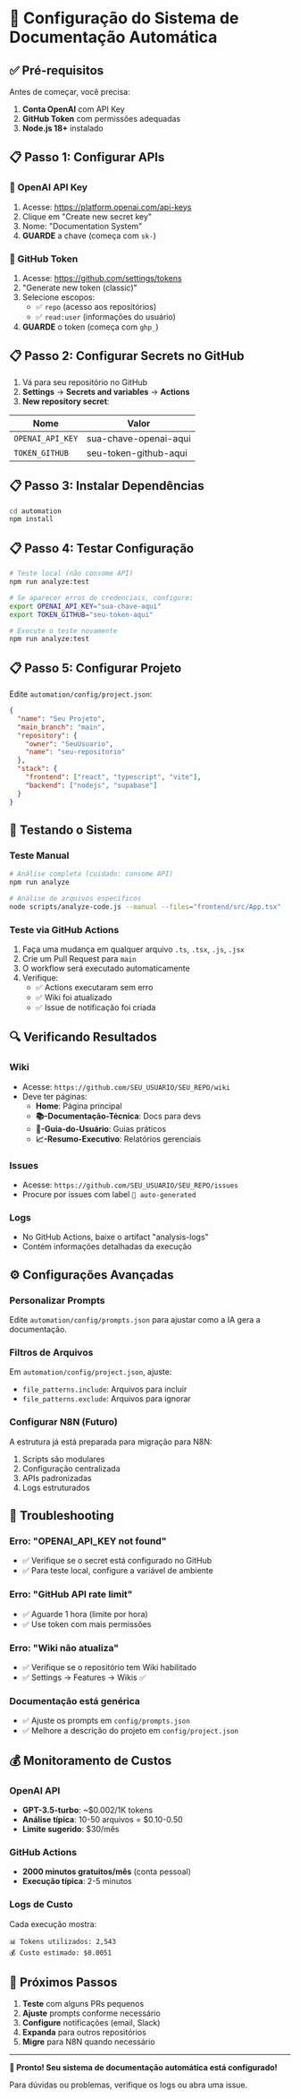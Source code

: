# 🚀 Configuração do Sistema de Documentação Automática

## ✅ Pré-requisitos

Antes de começar, você precisa:

1. **Conta OpenAI** com API Key
2. **GitHub Token** com permissões adequadas
3. **Node.js 18+** instalado

## 📋 Passo 1: Configurar APIs

### 🤖 OpenAI API Key

1. Acesse: https://platform.openai.com/api-keys
2. Clique em "Create new secret key"
3. Nome: "Documentation System"
4. **GUARDE** a chave (começa com `sk-`)

### 🔑 GitHub Token

1. Acesse: https://github.com/settings/tokens
2. "Generate new token (classic)"
3. Selecione escopos:
   - ✅ `repo` (acesso aos repositórios)
   - ✅ `read:user` (informações do usuário)
4. **GUARDE** o token (começa com `ghp_`)

## 📋 Passo 2: Configurar Secrets no GitHub

1. Vá para seu repositório no GitHub
2. **Settings** → **Secrets and variables** → **Actions**
3. **New repository secret**:

| Nome | Valor |
|------|--------|
| `OPENAI_API_KEY` | sua-chave-openai-aqui |
| `TOKEN_GITHUB` | seu-token-github-aqui |

## 📋 Passo 3: Instalar Dependências

```bash
cd automation
npm install
```

## 📋 Passo 4: Testar Configuração

```bash
# Teste local (não consome API)
npm run analyze:test

# Se aparecer erros de credenciais, configure:
export OPENAI_API_KEY="sua-chave-aqui"
export TOKEN_GITHUB="seu-token-aqui"

# Execute o teste novamente
npm run analyze:test
```

## 📋 Passo 5: Configurar Projeto

Edite `automation/config/project.json`:

```json
{
  "name": "Seu Projeto",
  "main_branch": "main",
  "repository": {
    "owner": "SeuUsuario",
    "name": "seu-repositorio"
  },
  "stack": {
    "frontend": ["react", "typescript", "vite"],
    "backend": ["nodejs", "supabase"]
  }
}
```

## 🧪 Testando o Sistema

### Teste Manual
```bash
# Análise completa (cuidado: consome API)
npm run analyze

# Análise de arquivos específicos
node scripts/analyze-code.js --manual --files="frontend/src/App.tsx"
```

### Teste via GitHub Actions

1. Faça uma mudança em qualquer arquivo `.ts`, `.tsx`, `.js`, `.jsx`
2. Crie um Pull Request para `main`
3. O workflow será executado automaticamente
4. Verifique:
   - ✅ Actions executaram sem erro
   - ✅ Wiki foi atualizado
   - ✅ Issue de notificação foi criada

## 🔍 Verificando Resultados

### Wiki
- Acesse: `https://github.com/SEU_USUARIO/SEU_REPO/wiki`
- Deve ter páginas:
  - **Home**: Página principal
  - **📚-Documentação-Técnica**: Docs para devs
  - **👥-Guia-do-Usuário**: Guias práticos
  - **📈-Resumo-Executivo**: Relatórios gerenciais

### Issues
- Acesse: `https://github.com/SEU_USUARIO/SEU_REPO/issues`
- Procure por issues com label `🤖 auto-generated`

### Logs
- No GitHub Actions, baixe o artifact "analysis-logs"
- Contém informações detalhadas da execução

## ⚙️ Configurações Avançadas

### Personalizar Prompts

Edite `automation/config/prompts.json` para ajustar como a IA gera a documentação.

### Filtros de Arquivos

Em `automation/config/project.json`, ajuste:
- `file_patterns.include`: Arquivos para incluir
- `file_patterns.exclude`: Arquivos para ignorar

### Configurar N8N (Futuro)

A estrutura já está preparada para migração para N8N:
1. Scripts são modulares
2. Configuração centralizada
3. APIs padronizadas
4. Logs estruturados

## 🐛 Troubleshooting

### Erro: "OPENAI_API_KEY not found"
- ✅ Verifique se o secret está configurado no GitHub
- ✅ Para teste local, configure a variável de ambiente

### Erro: "GitHub API rate limit"
- ✅ Aguarde 1 hora (limite por hora)
- ✅ Use token com mais permissões

### Erro: "Wiki não atualiza"
- ✅ Verifique se o repositório tem Wiki habilitado
- ✅ Settings → Features → Wikis ✅

### Documentação está genérica
- ✅ Ajuste os prompts em `config/prompts.json`
- ✅ Melhore a descrição do projeto em `config/project.json`

## 💰 Monitoramento de Custos

### OpenAI API
- **GPT-3.5-turbo**: ~$0.002/1K tokens
- **Análise típica**: 10-50 arquivos = $0.10-0.50
- **Limite sugerido**: $30/mês

### GitHub Actions
- **2000 minutos gratuitos/mês** (conta pessoal)
- **Execução típica**: 2-5 minutos

### Logs de Custo
Cada execução mostra:
```
📊 Tokens utilizados: 2,543
💰 Custo estimado: $0.0051
```

## 🚀 Próximos Passos

1. **Teste** com alguns PRs pequenos
2. **Ajuste** prompts conforme necessário
3. **Configure** notificações (email, Slack)
4. **Expanda** para outros repositórios
5. **Migre** para N8N quando necessário

---

**🎉 Pronto! Seu sistema de documentação automática está configurado!**

Para dúvidas ou problemas, verifique os logs ou abra uma issue.
